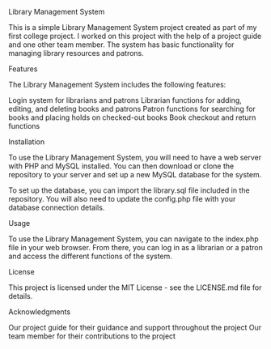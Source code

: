 Library Management System

This is a simple Library Management System project created as part of my first college project. I worked on this project with the help of a project guide and one other team member. The system has basic functionality for managing library resources and patrons.

Features

The Library Management System includes the following features:

Login system for librarians and patrons
Librarian functions for adding, editing, and deleting books and patrons
Patron functions for searching for books and placing holds on checked-out books
Book checkout and return functions

Installation

To use the Library Management System, you will need to have a web server with PHP and MySQL installed. You can then download or clone the repository to your server and set up a new MySQL database for the system.

To set up the database, you can import the library.sql file included in the repository. You will also need to update the config.php file with your database connection details.

Usage

To use the Library Management System, you can navigate to the index.php file in your web browser. From there, you can log in as a librarian or a patron and access the different functions of the system.

License

This project is licensed under the MIT License - see the LICENSE.md file for details.

Acknowledgments

Our project guide for their guidance and support throughout the project
Our team member for their contributions to the project


